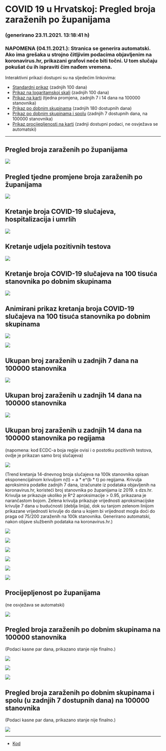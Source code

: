 # COVID 19 u Hrvatskoj: Pregled broja zaraženih po županijama

### (generirano 23.11.2021. 13:18:41 h)

### NAPOMENA (04.11.2021.): Stranica se generira automatski. Ako ima grešaka u strojno čitljivim podacima objavljenim na koronavirus.hr, prikazani grafovi neće biti točni. U tom slučaju pokušat ću ih ispraviti čim nađem vremena.

Interaktivni prikazi dostupni su na sljedećim linkovima:

- [Standardni prikaz](html/index.html) (zadnjih 100 dana)
- [Prikaz na logaritamskoj skali](html/index_log.html) (zadnjih 100 dana)
- [Prikaz na karti](html/index_map.html) (tjedna promjena, zadnjih 7 i 14 dana na 100000 stanovnika)
- [Prikaz po dobnim skupinama](html/index_per_age.html) (zadnjih 180 dostupnih dana)
- [Prikaz po dobnim skupinama i spolu](html/index_pyramid.html) (zadnjih 7 dostupnih dana, na 100000 stanovnika)
- [Prikaz procijepljenosti na karti](html/index_vaccination.html) (zadnji dostupni podaci, ne osvježava se automatski)

-----

## Pregled broja zaraženih po županijama

![](img/2021_11_22_line_plots.png)

## Pregled tjedne promjene broja zaraženih po županijama

![](img/2021_11_22_map.png)

## Kretanje broja COVID-19 slučajeva, hospitalizacija i umrlih

![](img/2021_11_22_cases_hospitalisations_deaths.png)

## Kretanje udjela pozitivnih testova

![](img/2021_11_22_percentage_positive_tests.png)

## Kretanje broja COVID-19 slučajeva na 100 tisuća stanovnika po dobnim skupinama

![](img/2021_11_22_cases_per_age_group_lines.png)

## Animirani prikaz kretanja broja COVID-19 slučajeva na 100 tisuća stanovnika po dobnim skupinama

![](img/2021_11_22anim_aug_1200.gif)

![](img/anim_cases_2021_11_22_vs_2020.gif)

## Ukupan broj zaraženih u zadnjih 7 dana na 100000 stanovnika

![](img/2021_11_22_map_7_day_per_100k.png)

## Ukupan broj zaraženih u zadnjih 14 dana na 100000 stanovnika

![](img/2021_11_22_map_14_day_per_100k.png)

## Ukupan broj zaraženih u zadnjih 14 dana na 100000 stanovnika po regijama

(napomena: kod ECDC-a boja regije ovisi i o postotku pozitivnih testova, ovdje je prikazan samo broj slučajeva)

![](img/2021_11_22_map_14_day_per_100k_region.png)

(Trend kretanja 14-dnevnog broja slučajeva na 100k stanovnika opisan eksponencijalnom krivuljom n(t) = a * e^(b * t) po regijama. Krivulja aproksimira podatke zadnjih 7 dana, izračunate iz podataka objavljenih na koronavirus.hr, koristeći broj stanovnika po županijama iz 2019. s dzs.hr. Krivulja se prikazuje ukoliko je R^2 aproksimacije > 0.95, prikazana je narančastom bojom. Zelena krivulja prikazuje vrijednosti aproksimacijske krivulje 7 dana u budućnosti (deblja linija), dok su tanjom zelenom linijom prikazane vrijednosti krivulje do dana u kojem bi vrijednost mogla doći do praga od 75/200 zaraženih na 100k stanovnika. Generirano automatski, nakon objave službenih podataka na koronavirus.hr.)

![](img/2021_11_22_current_Jadranska_Hrvatska.png)

![](img/2021_11_22_current_Panonska_Hrvatska.png)

![](img/2021_11_22_current_Grad_Zagreb.png)

![](img/2021_11_22_current_Sjeverna_Hrvatska.png)

![](img/2021_11_22_current_Republika_Hrvatska.png)

![](img/2021_11_22_cases_hospitalisations_deaths_Republika_Hrvatska.png)

## Procijepljenost po županijama

(ne osvježava se automatski)

![](img/2021_11_22_vaccination.png)

## Pregled broja zaraženih po dobnim skupinama na 100000 stanovnika

(Podaci kasne par dana, prikazano stanje nije finalno.)

![](img/2021_11_22_per_age_group.png)

![](img/2021_11_22_per_age_group_all_0.png)

![](img/2021_11_22_per_age_group_all_1.png)

## Pregled broja zaraženih po dobnim skupinama i spolu (u zadnjih 7 dostupnih dana) na 100000 stanovnika

(Podaci kasne par dana, prikazano stanje nije finalno.)

![](img/2021_11_22_pyramid.png)

-----

- [Kod](https://github.com/ppalasek/covid_plots_croatia)

